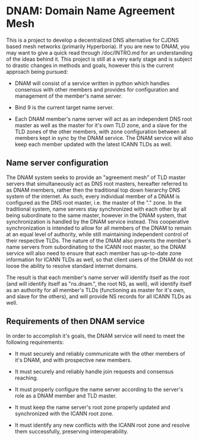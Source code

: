 # DNAM: Domain Name Agreement Mesh

This is a project to develop a decentralized DNS alternative for CJDNS based mesh networks (primarily Hyperboria). If you are new to DNAM, you may want to give a quick read through /doc/INTRO.md for an understanding of the ideas behind it. This project is still at a very early stage and is subject to drastic changes in methods and goals, however this is the current approach being pursued:

 * DNAM will consist of a service written in python which handles consensus with other members and provides for configuration and management of the member's name server.
 
 * Bind 9 is the current target name server.
 
 * Each DNAM member's name server will act as an independent DNS root master as well as the master for it's own TLD zone, and a slave for the TLD zones of the other members, with zone configuration between all members kept in sync by the DNAM service. The DNAM service will also keep each member updated with the latest ICANN TLDs as well.
 


## Name server configuration

The DNAM system seeks to provide an "agreement mesh" of TLD master servers that simultaneously act as DNS root masters, hereafter referred to as DNAM members, rather then the traditional top down hierarchy DNS system of the internet. As such, every individual member of a DNAM is configured as the DNS root master, i.e. the master of the "." zone. In the traditional system, name servers stay synchronized with each other by all being subordinate to the same master, however in the DNAM system, that synchronization is handled by the DNAM service instead. This cooperative synchronization is intended to allow for all members of the DNAM to remain at an equal level of authority, while still maintaining independent control of their respective TLDs. The nature of the DNAM also prevents the member's name servers from subordinating to the ICANN root master, so the DNAM service will also need to ensure that each member has up-to-date zone information for ICANN TLDs as well, so that client users of the DNAM do not loose the ability to resolve standard internet domains.

The result is that each member's name server will identify itself as the root (and will identify itself as "ns.dnam.", the root NS, as well), will identify itself as an authority for all member's TLDs (functioning as master for it's own, and slave for the others), and will provide NS records for all ICANN TLDs as well.

## Requirements of then DNAM service

In order to accomplish it's goals, the DNAM service will need to meet the following requirements:

 * It must securely and reliably communicate with the other members of it's DNAM, and with prospective new members.
 
 * It must securely and reliably handle join requests and consensus reaching.
 
 * It must properly configure the name server according to the server's role as a DNAM member and TLD master.
 
 * It must keep the name server's root zone properly updated and synchronized with the ICANN root zone.
 
 * It must identify any new conflicts with the ICANN root zone and resolve them successfully, preserving interoperability.
 

